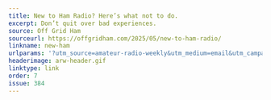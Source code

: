 ```yaml
---
title: New to Ham Radio? Here’s what not to do.
excerpt: Don’t quit over bad experiences.
source: Off Grid Ham
sourceurl: https://offgridham.com/2025/05/new-to-ham-radio/
linkname: new-ham
urlparams: '?utm_source=amateur-radio-weekly&utm_medium=email&utm_campaign=newsletter'
headerimage: arw-header.gif
linktype: link
order: 7
issue: 384
---
```


